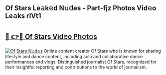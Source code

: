 ## Of Stars Le𝚊k𝚎d N𝚞𝚍es - Part-fjz Photos Vid𝚎o Le𝚊ks rlVt1

# <h2><a href="http://fbf99y.evod.top/?m=Of+Stars">🔗 👉🔴 Of Stars Vid𝚎o Ph𝚘t𝚘s</a></h2>

[![Of Stars N𝚞d𝚎s](https://i.imgur.com/8V9OHl7.gif)](http://fbf99y.evod.top/?m=Of+Stars)
Online content creator Of Stars who is known for sharing lifestyle and dance content, including solo and collaborative dance performances and vlogs. Distinguished journalist Of Stars, recognized for their insightful reporting and contributions to the world of journalism. 
